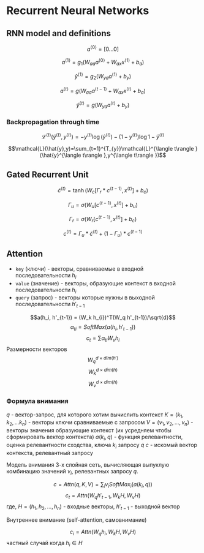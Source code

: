# Recurrent Neural Networks

## RNN model and definitions

$$a^{\langle 0\rangle }=[0 \dots 0]$$

$$a^{\langle 1\rangle }=g_{1}(W_{aa}a^{\langle 0\rangle }+W_{ax}x^{\langle 1 \rangle}+b_{a})$$


$$\hat y^{\langle 1\rangle }=g_{2}(W_{ya}a^{\langle 1\rangle }+b_{y})$$

$$a^{\langle t\rangle }=g(W_{aa}a^{\langle t-1\rangle }+W_{ax}x^{\langle t\rangle }+b_a)$$

$$\hat y^{\langle t\rangle }=g(W_{ya}a^{\langle t\rangle }+b_y)$$

### Backpropagation through time

$$\mathcal{L}^{\langle t\rangle }(\hat{y}^{\langle t\rangle }, y^{\langle t\rangle })=-y^{\langle t\rangle }\log(\hat{y}^{\langle t\rangle })-(1-y^{\langle t\rangle })\log{1-\hat{y}^{\langle t\rangle }}$$

$$\mathcal{L}(\hat{y},y)=\sum_{t=1}^{T_{y}}\mathcal{L}^{\langle t\rangle }(\hat{y}^{\langle t\rangle },y^{\langle t\rangle })$$

## Gated Recurrent Unit

$$\tilde{c}^{\langle t\rangle }=\tanh(W_{c}[\Gamma_{r}*c^{\langle t-1\rangle },x^{\langle t\rangle }]+b_c)$$

$$\Gamma_{u}=\sigma(W_{u}[c^{\langle t-1\rangle },x^{\langle t\rangle }] + b_u)$$

$$\Gamma_r=\sigma(W_r[c^{\langle t-1\rangle },x^{\langle t\rangle }]+b_c)$$

$$c^{\langle t\rangle }=\Gamma_u*\tilde{c}^{\langle t\rangle }+(1-\Gamma_u)*c^{\langle t-1\rangle }$$
## Attention

* `key` (ключи) - векторы, сравниваемые в входной последовательности $h_i$
* `value` (значение) - векторы, образующие контекст в входной последовательности $h_i$
* `query` (запрос) - векторы которые нужны в выходной последовательности $h'_{t-1}$

$$a(h_i, h'_{t-1}) = (W_k h_{i})^T(W_q h'_{t-1})/\sqrt{d}$$
$$\alpha_{ti}=SoftMax(a(h_{i}, h'_{t-1}))$$
$$c_t=\sum{\alpha_{ti}W_{v}h_{i}}$$
Размерности векторов
$$W_{q}^{d \times dim(h')}$$
$$W_{k}^{d \times dim(h)}$$
$$W_{v}^{d \times dim(h)}$$
### Формула внимания

$q$ - вектор-запрос, для которого хотим вычислить контекст
$K = (k_1, k_2, ... k_n)$ - векторы ключи сравниваемые с запросом
$V=(v_1, v_2, ..., v_n)$ - векторы значения образующие контекст (их усредняем чтобы сформировать вектор контекста)
$a(k_i, q)$ - функция релевантности, оценка релевантности сходства, ключа $k_i$ запросу $q$
$c$ - искомый вектор контекста, релевантный запросу

Модель внимания 3-х слойная сеть, вычисляющая выпуклую комбинацию значений $v_i$, релевантных запросу $q$.

$$c=Attn(q, K, V) = \sum_{i}{v_{i} SoftMax_{i}(a(k_{i}, q))}$$
$$c_{t} = Attn( W_{q} h'_{t-1}, W_{k} H, W_{v} H )$$
где,
$H=(h_1, h_2, ..., h_n)$ - входные векторы, 
$h'_{t-1}$ - выходной вектор

Внутреннее внимание (self-attention, самовнимание)

$$c_{i} = Attn( W_{q} h_{i}, W_{k} H, W_{v}H )$$
частный случай когда $h_{i} \in H$